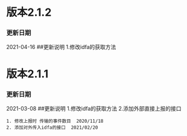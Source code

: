 # 版本2.1.2
### 更新日期
2021-04-16
##更新说明
1.修改idfa的获取方法


# 版本2.1.1
### 更新日期
2021-03-08
##更新说明
1.修改idfa的获取方法
2.添加外部直接上报的接口



```
1. 修改上报时 传输的事件数目  2020/11/18
2. 添加对外传入idfa的接口  2021/02/20
```
